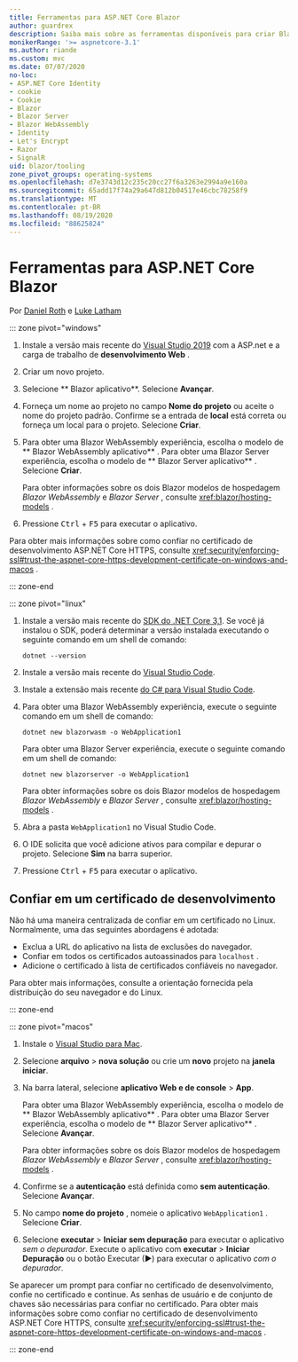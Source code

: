 ```yaml
---
title: Ferramentas para ASP.NET Core Blazor
author: guardrex
description: Saiba mais sobre as ferramentas disponíveis para criar Blazor aplicativos.
monikerRange: '>= aspnetcore-3.1'
ms.author: riande
ms.custom: mvc
ms.date: 07/07/2020
no-loc:
- ASP.NET Core Identity
- cookie
- Cookie
- Blazor
- Blazor Server
- Blazor WebAssembly
- Identity
- Let's Encrypt
- Razor
- SignalR
uid: blazor/tooling
zone_pivot_groups: operating-systems
ms.openlocfilehash: d7e3743d12c235c20cc27f6a3263e2994a9e160a
ms.sourcegitcommit: 65add17f74a29a647d812b04517e46cbc78258f9
ms.translationtype: MT
ms.contentlocale: pt-BR
ms.lasthandoff: 08/19/2020
ms.locfileid: "88625824"
---
```

# <a name="tooling-for-aspnet-core-no-locblazor"></a>Ferramentas para ASP.NET Core Blazor

Por [Daniel Roth](https://github.com/danroth27) e [Luke Latham](https://github.com/guardrex)

::: zone pivot="windows"

1. Instale a versão mais recente do [Visual Studio 2019](https://visualstudio.microsoft.com/downloads/) com a ASP.net e a carga de trabalho de **desenvolvimento Web** .

1. Criar um novo projeto.

1. Selecione ** Blazor aplicativo**. Selecione **Avançar**.

1. Forneça um nome ao projeto no campo **Nome do projeto** ou aceite o nome do projeto padrão. Confirme se a entrada de **local** está correta ou forneça um local para o projeto. Selecione **Criar**.

1. Para obter uma Blazor WebAssembly experiência, escolha o modelo de ** Blazor WebAssembly aplicativo** . Para obter uma Blazor Server experiência, escolha o modelo de ** Blazor Server aplicativo** . Selecione **Criar**.

   Para obter informações sobre os dois Blazor modelos de hospedagem *Blazor WebAssembly* e *Blazor Server* , consulte <xref:blazor/hosting-models> .

1. Pressione <kbd>Ctrl</kbd> + <kbd>F5</kbd> para executar o aplicativo.

Para obter mais informações sobre como confiar no certificado de desenvolvimento ASP.NET Core HTTPS, consulte <xref:security/enforcing-ssl#trust-the-aspnet-core-https-development-certificate-on-windows-and-macos> .

::: zone-end

::: zone pivot="linux"

1. Instale a versão mais recente do [SDK do .NET Core 3,1](https://dotnet.microsoft.com/download/dotnet-core/3.1). Se você já instalou o SDK, poderá determinar a versão instalada executando o seguinte comando em um shell de comando:

   ```dotnetcli
   dotnet --version
   ```

1. Instale a versão mais recente do [Visual Studio Code](https://code.visualstudio.com/).

1. Instale a extensão mais recente [do C# para Visual Studio Code](https://marketplace.visualstudio.com/items?itemName=ms-dotnettools.csharp).

1. Para obter uma Blazor WebAssembly experiência, execute o seguinte comando em um shell de comando:

   ```dotnetcli
   dotnet new blazorwasm -o WebApplication1
   ```

   Para obter uma Blazor Server experiência, execute o seguinte comando em um shell de comando:

   ```dotnetcli
   dotnet new blazorserver -o WebApplication1
   ```

   Para obter informações sobre os dois Blazor modelos de hospedagem *Blazor WebAssembly* e *Blazor Server* , consulte <xref:blazor/hosting-models> .

1. Abra a pasta `WebApplication1` no Visual Studio Code.

1. O IDE solicita que você adicione ativos para compilar e depurar o projeto. Selecione **Sim** na barra superior.

1. Pressione <kbd>Ctrl</kbd> + <kbd>F5</kbd> para executar o aplicativo.

## <a name="trust-a-development-certificate"></a>Confiar em um certificado de desenvolvimento

Não há uma maneira centralizada de confiar em um certificado no Linux. Normalmente, uma das seguintes abordagens é adotada:

* Exclua a URL do aplicativo na lista de exclusões do navegador.
* Confiar em todos os certificados autoassinados para `localhost` .
* Adicione o certificado à lista de certificados confiáveis no navegador.

Para obter mais informações, consulte a orientação fornecida pela distribuição do seu navegador e do Linux.

::: zone-end

::: zone pivot="macos"

1. Instale o [Visual Studio para Mac](https://visualstudio.microsoft.com/vs/mac/).

1. Selecione **arquivo**  >  **nova solução** ou crie um **novo** projeto na **janela iniciar**.

1. Na barra lateral, selecione **aplicativo Web e de console**  >  **App**.

   Para obter uma Blazor WebAssembly experiência, escolha o modelo de ** Blazor WebAssembly aplicativo** . Para obter uma Blazor Server experiência, escolha o modelo de ** Blazor Server aplicativo** . Selecione **Avançar**.

   Para obter informações sobre os dois Blazor modelos de hospedagem *Blazor WebAssembly* e *Blazor Server* , consulte <xref:blazor/hosting-models> .

1. Confirme se a **autenticação** está definida como **sem autenticação**. Selecione **Avançar**.

1. No campo **nome do projeto** , nomeie o aplicativo `WebApplication1` . Selecione **Criar**.

1. Selecione **executar**  >  **Iniciar sem depuração** para executar o aplicativo *sem o depurador*. Execute o aplicativo com **executar**  >  **Iniciar Depuração** ou o botão Executar (&#9654;) para executar o aplicativo *com o depurador*.

Se aparecer um prompt para confiar no certificado de desenvolvimento, confie no certificado e continue. As senhas de usuário e de conjunto de chaves são necessárias para confiar no certificado. Para obter mais informações sobre como confiar no certificado de desenvolvimento ASP.NET Core HTTPS, consulte <xref:security/enforcing-ssl#trust-the-aspnet-core-https-development-certificate-on-windows-and-macos> .

::: zone-end
